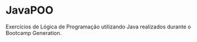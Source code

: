 # JavaPOO
Exercícios de Lógica de Programação utilizando Java realizados durante o Bootcamp Generation.
